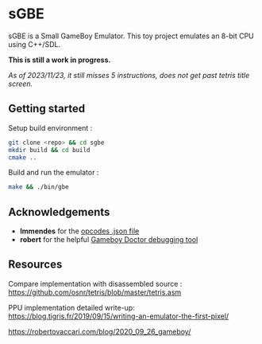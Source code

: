 # sGBE

sGBE is a Small GameBoy Emulator. 
This toy project emulates an 8-bit CPU using C++/SDL.

**This is still a work in progress.**

*As of 2023/11/23, it still misses 5 instructions, does not get past tetris title screen.*

<!-- ## New approach

https://github.com/lmmendes/game-boy-opcodes

Start with a .json file of opcodes, do not write manually opcodes -->

## Getting started

Setup build environment :
```bash
git clone <repo> && cd sgbe
mkdir build && cd build
cmake ..
```

Build and run the emulator :
```bash
make && ./bin/gbe
```

## Acknowledgements

- **lmmendes** for the [opcodes .json file](https://github.com/lmmendes/game-boy-opcodes)
- **robert** for the helpful [Gameboy Doctor debugging tool](https://github.com/robert/gameboy-doctor)

## Resources

Compare implementation with disassembled source :
https://github.com/osnr/tetris/blob/master/tetris.asm

PPU implementation detailed write-up:
https://blog.tigris.fr/2019/09/15/writing-an-emulator-the-first-pixel/

https://robertovaccari.com/blog/2020_09_26_gameboy/
